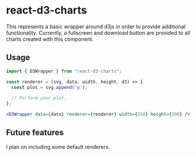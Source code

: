 # react-d3-charts

This represents a basic wrapper around d3js in order to provide additional functionality. Currently, a fullscreen and download button are provided to all charts created with this component.

## Usage
```jsx
import { D3Wrapper } from "react-d3-charts";

const renderer = (svg, data, width, height, d3) => {
  const plot = svg.append('g');
  
  // Perform your plot.
};

<D3Wrapper data={data} renderer={renderer} width={550} height={300} />
```

## Future features

I plan on including some default renderers.
